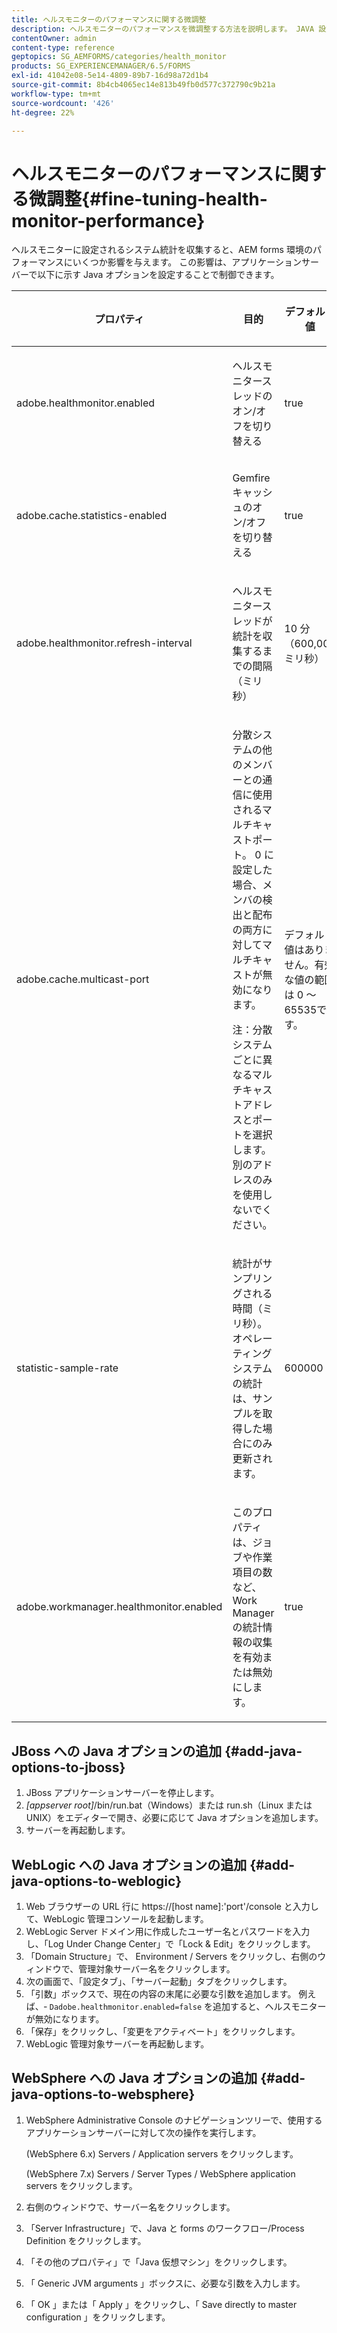 ```yaml
---
title: ヘルスモニターのパフォーマンスに関する微調整
description: ヘルスモニターのパフォーマンスを微調整する方法を説明します。 JAVA 設定オプションを使用して、フォーム環境のパフォーマンスに影響を与えるシステム統計を制御します。
contentOwner: admin
content-type: reference
geptopics: SG_AEMFORMS/categories/health_monitor
products: SG_EXPERIENCEMANAGER/6.5/FORMS
exl-id: 41042e08-5e14-4809-89b7-16d98a72d1b4
source-git-commit: 8b4cb4065ec14e813b49fb0d577c372790c9b21a
workflow-type: tm+mt
source-wordcount: '426'
ht-degree: 22%

---
```


# ヘルスモニターのパフォーマンスに関する微調整{#fine-tuning-health-monitor-performance}

ヘルスモニターに設定されるシステム統計を収集すると、AEM forms 環境のパフォーマンスにいくつか影響を与えます。 この影響は、アプリケーションサーバーで以下に示す Java オプションを設定することで制御できます。

<table>
 <thead>
  <tr>
   <th><p>プロパティ</p></th>
   <th><p>目的</p></th>
   <th><p>デフォルト値</p></th>
  </tr>
 </thead>
 <tbody>
  <tr>
   <td><p>adobe.healthmonitor.enabled</p></td>
   <td><p>ヘルスモニタースレッドのオン/オフを切り替える</p></td>
   <td><p>true</p></td>
  </tr>
  <tr>
   <td><p>adobe.cache.statistics-enabled</p></td>
   <td><p>Gemfire キャッシュのオン/オフを切り替える</p></td>
   <td><p>true</p></td>
  </tr>
  <tr>
   <td><p>adobe.healthmonitor.refresh-interval</p></td>
   <td><p>ヘルスモニタースレッドが統計を収集するまでの間隔（ミリ秒）</p></td>
   <td><p>10 分（600,000 ミリ秒）</p></td>
  </tr>
  <tr>
   <td><p>adobe.cache.multicast-port</p></td>
   <td><p>分散システムの他のメンバーとの通信に使用されるマルチキャストポート。 0 に設定した場合、メンバの検出と配布の両方に対してマルチキャストが無効になります。 </p><p>注：分散システムごとに異なるマルチキャストアドレスとポートを選択します。 別のアドレスのみを使用しないでください。</p></td>
   <td><p>デフォルト値はありません。有効な値の範囲は 0 ～ 65535です。</p></td>
  </tr>
  <tr>
   <td><p>statistic-sample-rate</p></td>
   <td><p>統計がサンプリングされる時間（ミリ秒）。 オペレーティングシステムの統計は、サンプルを取得した場合にのみ更新されます。</p></td>
   <td><p>600000</p></td>
  </tr>
  <tr>
   <td><p>adobe.workmanager.healthmonitor.enabled</p></td>
   <td><p>このプロパティは、ジョブや作業項目の数など、Work Manager の統計情報の収集を有効または無効にします。</p></td>
   <td><p>true</p></td>
  </tr>
 </tbody>
</table>

## JBoss への Java オプションの追加 {#add-java-options-to-jboss}

1. JBoss アプリケーションサーバーを停止します。
1. *[appserver root]*/bin/run.bat（Windows）または run.sh（Linux または UNIX）をエディターで開き、必要に応じて Java オプションを追加します。
1. サーバーを再起動します。

## WebLogic への Java オプションの追加 {#add-java-options-to-weblogic}

1. Web ブラウザーの URL 行に https://[host name]:&#39;port&#39;/console と入力して、WebLogic 管理コンソールを起動します。
1. WebLogic Server ドメイン用に作成したユーザー名とパスワードを入力し、「Log Under Change Center」で「Lock &amp; Edit」をクリックします。
1. 「Domain Structure」で、 Environment / Servers をクリックし、右側のウィンドウで、管理対象サーバー名をクリックします。
1. 次の画面で、「設定タブ」、「サーバー起動」タブをクリックします。
1. 「引数」ボックスで、現在の内容の末尾に必要な引数を追加します。 例えば、‑ `Dadobe.healthmonitor.enabled=false` を追加すると、ヘルスモニターが無効になります。
1. 「保存」をクリックし、「変更をアクティベート」をクリックします。
1. WebLogic 管理対象サーバーを再起動します。

## WebSphere への Java オプションの追加 {#add-java-options-to-websphere}

1. WebSphere Administrative Console のナビゲーションツリーで、使用するアプリケーションサーバーに対して次の操作を実行します。

   (WebSphere 6.x) Servers / Application servers をクリックします。

   (WebSphere 7.x) Servers / Server Types / WebSphere application servers をクリックします。

1. 右側のウィンドウで、サーバー名をクリックします。
1. 「Server Infrastructure」で、Java と forms のワークフロー/Process Definition をクリックします。
1. 「その他のプロパティ」で「Java 仮想マシン」をクリックします。
1. 「 Generic JVM arguments 」ボックスに、必要な引数を入力します。
1. 「 OK 」または「 Apply 」をクリックし、「 Save directly to master configuration 」をクリックします。
